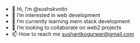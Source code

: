 - 👋 Hi, I’m @sushskvnitn
- 👀 I’m interested in web development
- 🌱 I’m currently learning mern stack development
- 💞️ I’m looking to collaborate on web2 projects
- 📫 How to reach me sushantkogurwar@gmail.com

<!---
sushskvnitn/sushskvnitn is a ✨ special ✨ repository because its `README.md` (this file) appears on your GitHub profile.
You can click the Preview link to take a look at your changes.
--->
